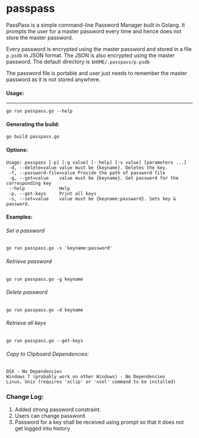 # passpass
PassPass is a simple command-line Password Manager built in Golang. It prompts the user for a master password every time and hence does not store the master password.

Every password is encrypted using the master password and stored in a file `p.psdb` in JSON format. The JSON is also encrypted using the master password. The default directory is `$HOME/.passpass/p.psdb`

The password file is portable and user just needs to remember the master password as it is not stored anywhere.


#### Usage:
------
	go run passpass.go --help

#### Generating the build:
	go build passpass.go

#### Options:
	Usage: passpass [-p] [-g value] [--help] [-s value] [parameters ...]
	 -d, --delete=value value must be {keyname}. Deletes the key.
	 -f, --password-file=value Provide the path of password file
	 -g, --get=value    value must be {keyname}. Get password for the corresponding key
	 --help             Help
	 -p, --get-keys     Print all keys
	 -s, --set=value    value must be {keyname:password}. Sets key & password.

#### Examples:
###### Set a password

	go run passpass.go -s 'keyname:password'

###### Retrieve password

	go run passpass.go -g keyname

###### Delete password

	go run passpass.go -d keyname

###### Retrieve all keys

	go run passpass.go --get-keys

###### Copy to Clipboard Dependencies:
	OSX - No Dependencies
	Windows 7 (probably work on other Windows) - No Dependencies
	Linux, Unix (requires 'xclip' or 'xsel' command to be installed)
	
### Change Log:
1. Added strong password constraint.
2. Users can change password
3. Password for a key shall be received using prompt so that it does not get logged into history

